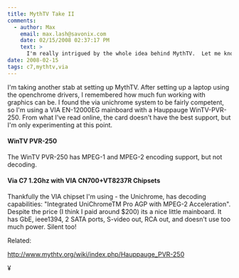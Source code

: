 ```yaml
---
title: MythTV Take II
comments:
  - author: Max
    email: max.lash@savonix.com
    date: 02/15/2008 02:37:17 PM
    text: >
      I'm really intrigued by the whole idea behind MythTV.  Let me know if you get it up and running, and how you're liking it.
date: 2008-02-15
tags: c7,mythtv,via
---
```

I'm taking another stab at setting up MythTV. After setting up a laptop using the openchrome drivers, I remembered how much fun working with graphics can be. I found the via unichrome system to be fairly competent, so I'm using a VIA EN-12000EG mainboard with a Hauppauge WinTV-PVR-250. From what I've read online, the card doesn't have the best support, but I'm only experimenting at this point.

#### WinTV PVR-250

The WinTV PVR-250 has MPEG-1 and MPEG-2 encoding support, but not decoding.

#### Via C7 1.2Ghz with VIA CN700+VT8237R Chipsets

Thankfully the VIA chipset I'm using - the Unichrome, has decoding capabilities: "Integrated UniChromeTM Pro AGP with MPEG-2 Acceleration". Despite the price (I think I paid around $200) its a nice little mainboard. It has GbE, ieee1394, 2 SATA ports, S-video out, RCA out, and doesn't use too much power. Silent too!

Related:

<a href="http://www.mythtv.org/wiki/index.php/Hauppauge_PVR-250">http://www.mythtv.org/wiki/index.php/Hauppauge_PVR-250</a>

¥

